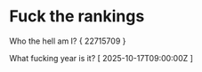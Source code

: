 # Fuck the rankings

Who the hell am I?
{ 22715709 }

What fucking year is it?
[ 2025-10-17T09:00:00Z ]
